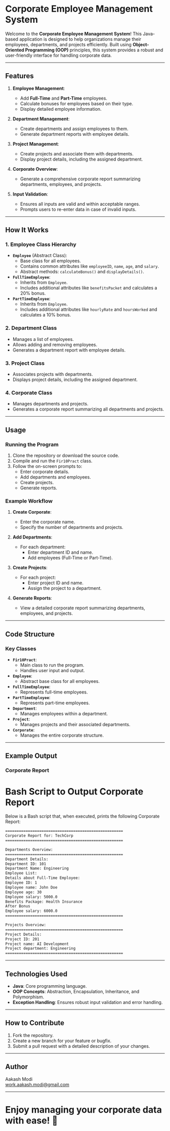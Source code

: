 # Corporate Employee Management System

Welcome to the **Corporate Employee Management System**! This Java-based application is designed to help organizations manage their employees, departments, and projects efficiently. Built using **Object-Oriented Programming (OOP)** principles, this system provides a robust and user-friendly interface for handling corporate data.

---

## Features

1. **Employee Management**:
    - Add **Full-Time** and **Part-Time** employees.
    - Calculate bonuses for employees based on their type.
    - Display detailed employee information.

2. **Department Management**:
    - Create departments and assign employees to them.
    - Generate department reports with employee details.

3. **Project Management**:
    - Create projects and associate them with departments.
    - Display project details, including the assigned department.

4. **Corporate Overview**:
    - Generate a comprehensive corporate report summarizing departments, employees, and projects.

5. **Input Validation**:
    - Ensures all inputs are valid and within acceptable ranges.
    - Prompts users to re-enter data in case of invalid inputs.

---

## How It Works

### 1. **Employee Class Hierarchy**
- **`Employee`** (Abstract Class):
    - Base class for all employees.
    - Contains common attributes like `employeeID`, `name`, `age`, and `salary`.
    - Abstract methods: `calculateBonus()` and `displayDetails()`.
- **`FullTimeEmployee`**:
    - Inherits from `Employee`.
    - Includes additional attributes like `benefitsPacket` and calculates a 20% bonus.
- **`PartTimeEmployee`**:
    - Inherits from `Employee`.
    - Includes additional attributes like `hourlyRate` and `hoursWorked` and calculates a 10% bonus.

### 2. **Department Class**
- Manages a list of employees.
- Allows adding and removing employees.
- Generates a department report with employee details.

### 3. **Project Class**
- Associates projects with departments.
- Displays project details, including the assigned department.

### 4. **Corporate Class**
- Manages departments and projects.
- Generates a corporate report summarizing all departments and projects.

---

## Usage

### Running the Program
1. Clone the repository or download the source code.
2. Compile and run the `Fir10Pract` class.
3. Follow the on-screen prompts to:
    - Enter corporate details.
    - Add departments and employees.
    - Create projects.
    - Generate reports.

### Example Workflow
1. **Create Corporate**:
    - Enter the corporate name.
    - Specify the number of departments and projects.

2. **Add Departments**:
    - For each department:
        - Enter department ID and name.
        - Add employees (Full-Time or Part-Time).

3. **Create Projects**:
    - For each project:
        - Enter project ID and name.
        - Assign the project to a department.

4. **Generate Reports**:
    - View a detailed corporate report summarizing departments, employees, and projects.

---

## Code Structure

### Key Classes
- **`Fir10Pract`**:
    - Main class to run the program.
    - Handles user input and output.
- **`Employee`**:
    - Abstract base class for all employees.
- **`FullTimeEmployee`**:
    - Represents full-time employees.
- **`PartTimeEmployee`**:
    - Represents part-time employees.
- **`Department`**:
    - Manages employees within a department.
- **`Project`**:
    - Manages projects and their associated departments.
- **`Corporate`**:
    - Manages the entire corporate structure.

---

## Example Output

### Corporate Report
# Bash Script to Output Corporate Report

Below is a Bash script that, when executed, prints the following Corporate Report:

```bash
====================================================
Corporate Report for: TechCorp
====================================================

Departments Overview:
====================================================
Department Details:
Department ID: 101
Department Name: Engineering
Employee List:
Details about Full-Time Employee: 
Employee ID: 1
Employee name: John Doe
Employee age: 30
Employee salary: 5000.0
Benefits Package: Health Insurance
After Bonus
Employee salary: 6000.0
====================================================

Projects Overview:
====================================================
Project Details:
Project ID: 201
Project name: AI Development
Project department: Engineering
====================================================
```

---

## Technologies Used
- **Java**: Core programming language.
- **OOP Concepts**: Abstraction, Encapsulation, Inheritance, and Polymorphism.
- **Exception Handling**: Ensures robust input validation and error handling.

---

## How to Contribute
1. Fork the repository.
2. Create a new branch for your feature or bugfix.
3. Submit a pull request with a detailed description of your changes.

---

## Author
Aakash Modi  
[work.aakash.modi@gmail.com](mailto:work.aakash.modi@gmail.com)

---

# Enjoy managing your corporate data with ease! 🚀